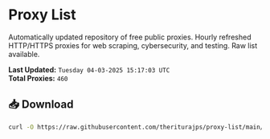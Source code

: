 # Proxy List

Automatically updated repository of free public proxies. Hourly refreshed HTTP/HTTPS proxies for web scraping, cybersecurity, and testing. Raw list available.

**Last Updated:** `Tuesday 04-03-2025 15:17:03 UTC`  
**Total Proxies:** `460`

## 📥 Download
```bash
curl -O https://raw.githubusercontent.com/theriturajps/proxy-list/main/proxies.txt
